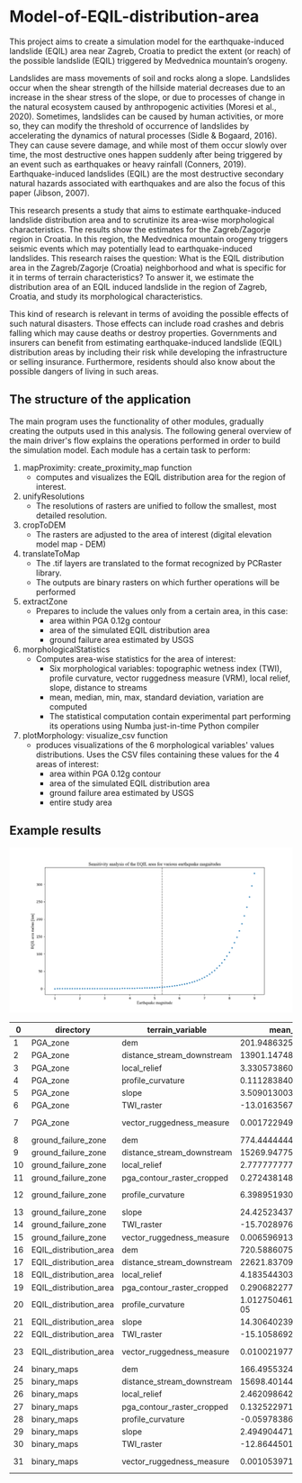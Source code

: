 # Model-of-EQIL-distribution-area
This project aims to create a simulation model for the earthquake-induced landslide (EQIL) area near Zagreb, Croatia to predict the extent (or reach) of the possible landslide (EQIL) triggered by Medvednica mountain’s orogeny.

Landslides are mass movements of soil and rocks along a slope. Landslides occur when the
shear strength of the hillside material decreases due to an increase in the shear stress of the
slope, or due to processes of change in the natural ecosystem caused by anthropogenic
activities (Moresi et al., 2020). Sometimes, landslides can be caused by human activities, or
more so, they can modify the threshold of occurrence of landslides by accelerating the
dynamics of natural processes (Sidle & Bogaard, 2016). They can cause severe damage, and
while most of them occur slowly over time, the most destructive ones happen suddenly after
being triggered by an event such as earthquakes or heavy rainfall (Conners, 2019).
Earthquake-induced landslides (EQIL) are the most destructive secondary natural hazards
associated with earthquakes and are also the focus of this paper (Jibson, 2007).

This research presents a study that aims to estimate earthquake-induced landslide distribution
area and to scrutinize its area-wise morphological characteristics. The results show the
estimates for the Zagreb/Zagorje region in Croatia. In this region, the Medvednica mountain
orogeny triggers seismic events which may potentially lead to earthquake-induced landslides.
This research raises the question: What is the EQIL distribution area in the Zagreb/Zagorje
(Croatia) neighborhood and what is specific for it in terms of terrain characteristics? To
answer it, we estimate the distribution area of an EQIL induced landslide in the region of
Zagreb, Croatia, and study its morphological characteristics.

This kind of research is relevant in terms of avoiding the possible effects of such natural
disasters. Those effects can include road crashes and debris falling which may cause deaths
or destroy properties. Governments and insurers can benefit from estimating
earthquake-induced landslide (EQIL) distribution areas by including their risk while
developing the infrastructure or selling insurance. Furthermore, residents should also know
about the possible dangers of living in such areas.

## The structure of the application
The main program uses the functionality of other modules, gradually creating the outputs 
used in this analysis. The following general overview of the main driver's flow explains the operations performed 
in order to build the simulation model. Each module has a certain task to perform:

1) mapProximity: create_proximity_map function
   - computes and visualizes the EQIL distribution area for the region of interest.
2) unifyResolutions 
   - The resolutions of rasters are unified to follow the smallest, most detailed resolution.
3) cropToDEM
   - The rasters are adjusted to the area of interest (digital elevation model map - DEM)
4) translateToMap
   - The .tif layers are translated to the format recognized by PCRaster library.
   - The outputs are binary rasters on which further operations will be performed
5) extractZone
   - Prepares to include the values only from a certain area, in this case:
     * area within PGA 0.12g contour
     * area of the simulated EQIL distribution area
     * ground failure area estimated by USGS 
6) morphologicalStatistics
   - Computes area-wise statistics for the area of interest:
     * Six morphological variables: topographic wetness index (TWI), profile curvature, 
       vector ruggedness measure (VRM), local relief, slope, distance to streams
     * mean, median, min, max, standard deviation, variation are computed
     * The statistical computation contain experimental part performing its operations
       using Numba just-in-time Python compiler
7) plotMorphology: visualize_csv function
   - produces visualizations of the 6 morphological variables' values distributions. 
     Uses the CSV files containing these values for the 4 areas of interest:
     * area within PGA 0.12g contour
     * area of the simulated EQIL distribution area
     * ground failure area estimated by USGS 
     * entire study area

## Example results
![alt text](https://github.com/p-stachyra/Model-of-EQIL-distribution-area/blob/main/visualizations/sensitivity_analysis.png)

|0  |directory             |terrain_variable          |mean_value            |variance_biased       |variance_unbiased     |standard_deviation_biased|standard_deviation_unbiased|max_value    |min_value     |median_value  |
|---|----------------------|--------------------------|----------------------|----------------------|----------------------|-------------------------|---------------------------|-------------|--------------|--------------|
|1  |PGA_zone              |dem                       |201.94863257257387    |17079.648327961608    |17080.200477715203    |130.6891285760281        |130.69124101375425         |993.0        |82.0          |157.0         |
|2  |PGA_zone              |distance_stream_downstream|13901.147484686871    |117626576.87123239    |117631116.33468066    |10845.578678486105       |10845.787953610408         |41508.4      |0.0           |11114.157     |
|3  |PGA_zone              |local_relief              |3.3305738600615915    |8.717205243711724     |8.717493912009086     |2.9524913621739395       |2.952540247314012          |9.0          |1.0           |1.0           |
|4  |PGA_zone              |profile_curvature         |0.11128384083136816   |3514.897502003044     |3515.0129034575716    |59.286571008981824       |59.28754425220842          |6686.0767    |-6033.268     |-2.7533576e-06|
|5  |PGA_zone              |slope                     |3.5090130031539903    |18.6773326575407      |18.677938710258513    |4.321727971256486        |4.321798087631873          |30.360462    |0.0           |1.8577819     |
|6  |PGA_zone              |TWI_raster                |-13.016356720274482   |4.404441835135551     |4.404584359868914     |2.0986762101704852       |2.098710165761083          |-4.9608107   |-17.829576    |-13.03805     |
|7  |PGA_zone              |vector_ruggedness_measure |0.0017229498014403985 |1.2117352018472649e-05|1.2117743747435842e-05|0.0034809987099211413    |0.0034810549762156646      |0.047728363  |9.271834e-08  |0.00037510128 |
|8  |ground_failure_zone   |dem                       |774.4444444444445     |3574.135802469136     |3784.3790849673205    |59.78407649591265        |61.51730719860323          |876.0        |656.0         |774.5         |
|9  |ground_failure_zone   |distance_stream_downstream|15269.94775390625     |23684853.1151668      |25078079.76900014     |4866.7086532036          |5007.801889951333          |26276.666    |12655.301     |13266.959     |
|10 |ground_failure_zone   |local_relief              |2.7777777777777777    |0.17283950617283958   |0.1830065359477125    |0.4157397096415491       |0.4277926319464987         |3.0          |2.0           |3.0           |
|11 |ground_failure_zone   |pga_contour_raster_cropped|0.2724381486574809    |9.888122256788523e-05 |0.00010469776507187848|0.00994390378915068      |0.010232192583795444       |0.29956156   |0.26          |0.26934892    |
|12 |ground_failure_zone   |profile_curvature         |6.398951930306238e-07 |3.5080181788444543e-13|3.714372189364716e-13 |5.922852504363463e-07    |6.094564947036594e-07      |2.3903008e-06|8.7693635e-08 |4.492072e-07  |
|13 |ground_failure_zone   |slope                     |24.425234370761448    |6.276500191140483     |6.645706084736982     |2.505294432026001        |2.577926702747187          |28.02322     |19.12525      |24.929588     |
|14 |ground_failure_zone   |TWI_raster                |-15.70289765463935    |0.4878731211233206    |0.5165715400129277    |0.6984791486675322       |0.7187291144881552         |-14.334189   |-17.10681     |-15.754505    |
|15 |ground_failure_zone   |vector_ruggedness_measure |0.0065969138457957245 |1.113066037581076e-05 |1.1785405103799628e-05|0.003336264434335318     |0.003432987780898678       |0.014293254  |0.0027362937  |0.0051409993  |
|16 |EQIL_distribution_area|dem                       |720.5886075949367     |15239.01430059286     |15287.392123769345    |123.446402542127         |123.64219394595578         |981.0        |404.0         |720.5         |
|17 |EQIL_distribution_area|distance_stream_downstream|22621.837090214598    |8892256.003877142     |8920485.388016436     |2981.9885988845          |2986.718163472482          |27561.291    |12633.724     |21406.955     |
|18 |EQIL_distribution_area|local_relief              |4.1835443037974684    |3.181501361961223     |3.1916013662849094    |1.7836763613282605       |1.7865053501976729         |9.0          |2.0           |5.0           |
|19 |EQIL_distribution_area|pga_contour_raster_cropped|0.2906822777247127    |0.0001627926208497987 |0.00016330942282075044|0.012759021155629404     |0.012779257522280018       |0.3195611    |0.27278692    |0.28980446    |
|20 |EQIL_distribution_area|profile_curvature         |1.0127504615122613e-05|1.1250372185392921e-08|1.1286087652648136e-08|0.00010606777166223923   |0.00010623599979596435     |0.001764685  |-4.1868538e-05|2.41667e-09   |
|21 |EQIL_distribution_area|slope                     |14.306402396552171    |16.316898041568045    |16.36869771789048     |4.039418032534891        |4.045824726540991          |25.352772    |2.1681957     |14.60791      |
|22 |EQIL_distribution_area|TWI_raster                |-15.105869250961497   |2.4253059383153044    |2.4330053222464643    |1.5573393780147295       |1.5598093865105647         |-10.349417   |-17.52993     |-15.439365    |
|23 |EQIL_distribution_area|vector_ruggedness_measure |0.01002197717228032   |3.7511528433965274e-05|3.7630612651215957e-05|0.0061246655773164686    |0.006134379565303728       |0.034200232  |0.0012128265  |0.008357128   |
|24 |binary_maps|dem                       |166.49553249097474   |10020.997302544807   |10021.14804183545    |100.1049314596679    |100.10568436325407   |993.0      |82.0         |136.0         |
|25 |binary_maps|distance_stream_downstream|15698.401448677438   |155459096.3094637    |155462729.97461832   |12468.323716902112   |12468.469431915784   |52587.348  |0.0          |12391.461     |
|26 |binary_maps|local_relief              |2.462098642833499    |6.698877952525168    |6.698988826223053    |2.5882190696548792   |2.5882404884830645   |9.0        |1.0          |1.0           |
|27 |binary_maps|pga_contour_raster_cropped|0.13252297116305667  |0.004558252954325568 |0.004558321521135452 |0.0675148350684912   |0.06751534285727542  |0.33603898 |0.042996094  |0.1162887     |
|28 |binary_maps|profile_curvature         |-0.05978386853516508 |2318.8650979773934   |2318.9022551087724   |48.154595813664486   |48.15498162297202    |6686.0767  |-6033.268    |-5.759689e-06 |
|29 |binary_maps|slope                     |2.4949044712529873   |11.90447348644623    |11.904655375756786   |3.4502860006738905   |3.45031235915776     |30.360462  |0.0          |1.0841638     |
|30 |binary_maps|TWI_raster                |-12.86445018227667   |3.7055675998110598   |3.705623464604291    |1.9249850908022794   |1.9249996011958785   |-4.9608107 |-17.829576   |-12.837674    |
|31 |binary_maps|vector_ruggedness_measure |0.0010539718699024707|6.977321516756148e-06|6.977426472027989e-06|0.0026414620036555795|0.0026414818704711923|0.047728363|-2.107556e-08|0.000107259046|
